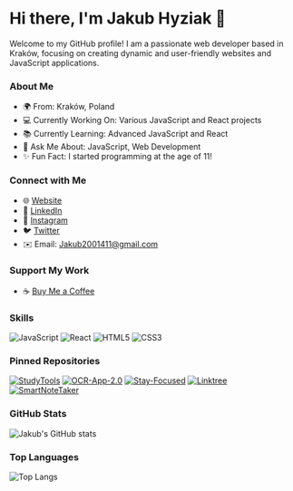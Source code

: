# Hi there, I'm Jakub Hyziak 👋


Welcome to my GitHub profile! I am a passionate web developer based in Kraków, focusing on creating dynamic and user-friendly websites and JavaScript applications.

### About Me
- 🌍 From: Kraków, Poland
- 💻 Currently Working On: Various JavaScript and React projects
- 📚 Currently Learning: Advanced JavaScript and React
- 💬 Ask Me About: JavaScript, Web Development
- ✨ Fun Fact: I started programming at the age of 11!

### Connect with Me
- 🌐 [Website](https://jhyziak.eu/)
- 💼 [LinkedIn](https://www.linkedin.com/in/jakub-hyziak-a58193221/)
- 📸 [Instagram](https://www.instagram.com/jacob22092)
- 🐦 [Twitter](https://twitter.com/JakubHyziak1)
- ✉️ Email: Jakub2001411@gmail.com

### Support My Work
- ☕ [Buy Me a Coffee](https://www.buymeacoffee.com)

### Skills
![JavaScript](https://img.shields.io/badge/-JavaScript-F7DF1E?style=flat&logo=javascript&logoColor=black)
![React](https://img.shields.io/badge/-React-61DAFB?style=flat&logo=react&logoColor=white)
![HTML5](https://img.shields.io/badge/-HTML5-E34F26?style=flat&logo=html5&logoColor=white)
![CSS3](https://img.shields.io/badge/-CSS3-1572B6?style=flat&logo=css3&logoColor=white)

### Pinned Repositories
[![StudyTools](https://github-readme-stats.vercel.app/api/pin/?username=Jacob22092&repo=StudyTools&theme=dark)](https://github.com/Jacob22092/StudyTools)
[![OCR-App-2.0](https://github-readme-stats.vercel.app/api/pin/?username=Jacob22092&repo=OCR-App-2.0&theme=dark)](https://github.com/Jacob22092/OCR-App-2.0)
[![Stay-Focused](https://github-readme-stats.vercel.app/api/pin/?username=Jacob22092&repo=Stay-Focused&theme=dark)](https://github.com/Jacob22092/Stay-Focused)
[![Linktree](https://github-readme-stats.vercel.app/api/pin/?username=Jacob22092&repo=Linktree&theme=dark)](https://github.com/Jacob22092/Linktree)
[![SmartNoteTaker](https://github-readme-stats.vercel.app/api/pin/?username=Jacob22092&repo=SmartNoteTaker&theme=dark)](https://github.com/Jacob22092/SmartNoteTaker)

### GitHub Stats
![Jakub's GitHub stats](https://github-readme-stats.vercel.app/api?username=Jacob22092&show_icons=true&theme=radical)

### Top Languages
![Top Langs](https://github-readme-stats.vercel.app/api/top-langs/?username=Jacob22092&layout=compact&theme=radical)

